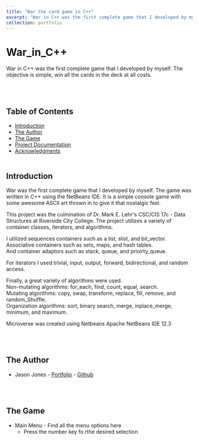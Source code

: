 ```yaml
---
title: "War the card game in C++"
excerpt: "War in C++ was the first complete game that I developed by myself. The objective is simple, win all the cards in the deck at all costs.<br/><img src='/images/portfolio-War.jpg'>"
collection: portfolio
---
```


<!-- This is an item in your portfolio. It can be have images or nice text. If you name the file .md, it will be parsed as markdown. If you name the file .html, it will be parsed as HTML.  -->
# War_in_C++ <br>


War in C++ was the first complete game that I developed by myself. The objective is simple, win all the cards in the deck at all costs.

<br><br>

## Table of Contents <br>

* [Introduction](#Introduction)
* [The Author](#Author)
* [The Game](#Games)
* [Project Documentation](#Docs)
* [Acknowledgments](#Ack)
<br><br>

## Introduction <a name="Introduction"></a> <br>

War was the first complete game that I developed by myself. The game was written in C++ using the NetBeans IDE. It is a simple console game with some awesome ASCII art thrown in to give it that nostalgic feel.  

This project was the culmination of Dr. Mark E. Lehr's  CSC/CIS 17c - Data Structures at Riverside City College. The project utilizes a variety of container classes, iterators, and algorithms.  

I utilized sequences containers such as a list, slist, and bit_vector.  
Associative containers such as sets, maps, and hash tables.  
And container adaptors such as stack, queue, and prioirty_queue.  

For iterators I used trivial, input, output, forward, bidirectional, and random access.  

Finally, a great variety of algorithms were used.  
Non-mutating algorithms: for_each, find, count, equal, search.  
Mutating algorithms: copy, swap, transform, replace, fill, remove, and random_Shuffle.  
Organization algorithms: sort, binary search, merge, inplace_merge, minimum, and maximum.

Microverse was created using Netbeans Apache NetBeans IDE 12.3

<br><br>

## The Author <a name="Author"></a> <br>
* Jason Jones - [Portfolio](https://jasonjonesthe.dev) - [Github](www.github.com/jasojone)


<br><br>

## The Game <a name="Games"></a> <br>
* Main Menu - Find all the menu options here
  - Press the number key fo rthe desired selection 
  <br>